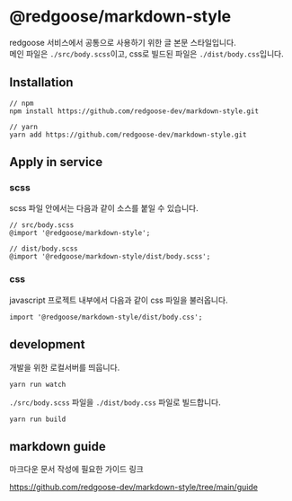 # @redgoose/markdown-style

redgoose 서비스에서 공통으로 사용하기 위한 글 본문 스타일입니다.  
메인 파일은 `./src/body.scss`이고, css로 빌드된 파일은 `./dist/body.css`입니다.


## Installation

```
// npm
npm install https://github.com/redgoose-dev/markdown-style.git

// yarn
yarn add https://github.com/redgoose-dev/markdown-style.git
```


## Apply in service

### scss

scss 파일 안에서는 다음과 같이 소스를 붙일 수 있습니다.

```
// src/body.scss
@import '@redgoose/markdown-style';

// dist/body.scss
@import '@redgoose/markdown-style/dist/body.scss';
```

### css

javascript 프로젝트 내부에서 다음과 같이 css 파일을 불러옵니다.

```
import '@redgoose/markdown-style/dist/body.css';
```


## development

개발을 위한 로컬서버를 띄웁니다.

```
yarn run watch
```

`./src/body.scss` 파일을 `./dist/body.css` 파일로 빌드합니다.

```
yarn run build
```

## markdown guide

마크다운 문서 작성에 필요한 가이드 링크

https://github.com/redgoose-dev/markdown-style/tree/main/guide
